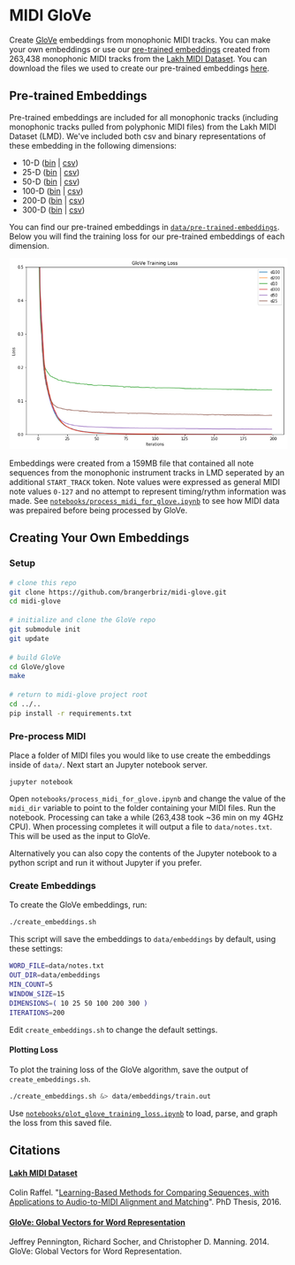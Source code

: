 # MIDI GloVe

Create [GloVe](https://nlp.stanford.edu/projects/glove/) embeddings from monophonic MIDI tracks. You can make your own embeddings or use our [pre-trained embeddings](data/embeddings) created from 263,438 monophonic MIDI tracks from the [Lakh MIDI Dataset](http://colinraffel.com/projects/lmd/). You can download the files we used to create our pre-trained embeddings [here](https://github.com/brangerbriz/t-SNEPointSelector/releases/download/data/lmd_mono_tracks_seperated.tar.gz).

## Pre-trained Embeddings

Pre-trained embeddings are included for all monophonic tracks (including monophonic tracks pulled from polyphonic MIDI files) from the Lakh MIDI Dataset (LMD). We've included both csv and binary representations of these embedding in the following dimensions:

- 10-D ([bin](data/pre-trained-embeddings/vectors_d10.bin) | [csv](data/pre-trained-embeddings/vectors_d10.txt))
- 25-D ([bin](data/pre-trained-embeddings/vectors_d25.bin) | [csv](data/pre-trained-embeddings/vectors_d25.txt))
- 50-D ([bin](data/pre-trained-embeddings/vectors_d50.bin) | [csv](data/pre-trained-embeddings/vectors_d50.txt))
- 100-D ([bin](data/pre-trained-embeddings/vectors_d100.bin) | [csv](data/pre-trained-embeddings/vectors_d100.txt))
- 200-D ([bin](data/pre-trained-embeddings/vectors_d200.bin) | [csv](data/pre-trained-embeddings/vectors_d200.txt))
- 300-D ([bin](data/pre-trained-embeddings/vectors_d300.bin) | [csv](data/pre-trained-embeddings/vectors_d300.txt))

You can find our pre-trained embeddings in [`data/pre-trained-embeddings`](data/pre-trained-embeddings). Below you will find the training loss for our pre-trained embeddings of each dimension.

![GloVe embeddings loss](data/.images/plot.png)

Embeddings were created from a 159MB file that contained all note sequences from the monophonic instrument tracks in LMD seperated by an additional `START_TRACK` token. Note values were expressed as general MIDI note values `0-127` and no attempt to represent timing/rythm information was made. See [`notebooks/process_midi_for_glove.ipynb`](notebooks/process_midi_for_glove.ipynb) to see how MIDI data was prepaired before being processed by GloVe.

## Creating Your Own Embeddings

### Setup

```bash
# clone this repo
git clone https://github.com/brangerbriz/midi-glove.git
cd midi-glove

# initialize and clone the GloVe repo
git submodule init
git update

# build GloVe
cd GloVe/glove
make

# return to midi-glove project root
cd ../..
pip install -r requirements.txt
```

### Pre-process MIDI

Place a folder of MIDI files you would like to use create the embeddings inside of `data/`. Next start an Jupyter notebook server.

```
jupyter notebook
``` 

Open `notebooks/process_midi_for_glove.ipynb` and change the value of the `midi_dir` variable to point to the folder containing your MIDI files. Run the notebook. Processing can take a while (263,438 took ~36 min on my 4GHz CPU). When processing completes it will output a file to `data/notes.txt`. This will be used as the input to GloVe.

Alternatively you can also copy the contents of the Jupyter notebook to a python script and run it without Jupyter if you prefer.

### Create Embeddings

To create the GloVe embeddings, run:

```bash
./create_embeddings.sh
```

This script will save the embeddings to `data/embeddings` by default, using these settings:

```bash
WORD_FILE=data/notes.txt
OUT_DIR=data/embeddings
MIN_COUNT=5
WINDOW_SIZE=15
DIMENSIONS=( 10 25 50 100 200 300 )
ITERATIONS=200
```

Edit `create_embeddings.sh` to change the default settings.

#### Plotting Loss

To plot the training loss of the GloVe algorithm, save the output of `create_embeddings.sh`.

```bash
./create_embeddings.sh &> data/embeddings/train.out
```

Use [`notebooks/plot_glove_training_loss.ipynb`](notebooks/plot_glove_training_loss.ipynb) to load, parse, and graph the loss from this saved file.

## Citations

#### [Lakh MIDI Dataset](http://colinraffel.com/projects/lmd/)

Colin Raffel. "[Learning-Based Methods for Comparing Sequences, with Applications to Audio-to-MIDI Alignment and Matching](http://colinraffel.com/publications/thesis.pdf)". PhD Thesis, 2016.

#### [GloVe: Global Vectors for Word Representation](https://nlp.stanford.edu/projects/glove/)

Jeffrey Pennington, Richard Socher, and Christopher D. Manning. 2014. GloVe: Global Vectors for Word Representation. 


